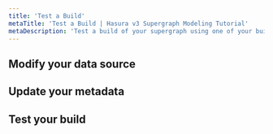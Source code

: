 ```yaml
---
title: 'Test a Build'
metaTitle: 'Test a Build | Hasura v3 Supergraph Modeling Tutorial'
metaDescription: 'Test a build of your supergraph using one of your build profiles.'
---
```


<!-- TODO: Intro -->

## Modify your data source

## Update your metadata

## Test your build
